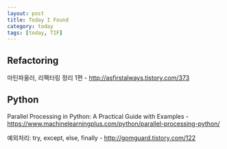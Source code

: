 ```yaml
---
layout: post
title: Today I Found
category: today
tags: [today, TIF]
---
```

## Refactoring
마틴파울러, 리팩터링 정리 1편 - http://asfirstalways.tistory.com/373

## Python
Parallel Processing in Python: A Practical Guide with Examples - https://www.machinelearningplus.com/python/parallel-processing-python/<br/>

예외처리: try, except, else, finally - http://gomguard.tistory.com/122<br/>
